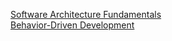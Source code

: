 [Software Architecture Fundamentals](./architecture-fundamentals/README.md) <br>
[Behavior-Driven Development](./behavior-driven-development/README.md) <br>